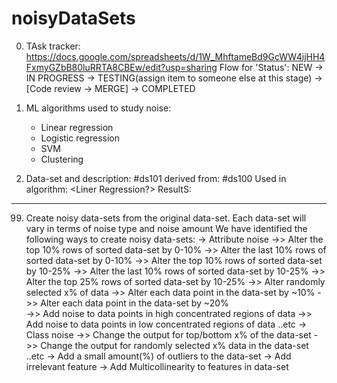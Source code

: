 # noisyDataSets


0. TAsk tracker:
https://docs.google.com/spreadsheets/d/1W_MhftameBd9GcWW4ijHH4FxmyGZbB80luRRTA8CBEw/edit?usp=sharing
Flow for 'Status': NEW -> IN PROGRESS -> TESTING(assign item to someone else at this stage) -> [Code review -> MERGE] -> COMPLETED

1. ML algorithms used to study noise:
    - Linear regression
    - Logistic regression
    - SVM
    - Clustering

2. Data-set and description:
   #ds101
   derived from: #ds100
   Used in algorithm: <Liner Regression?>
   <description of noise introduced>
   	ResultS:


_____________________________________________________________________________________________________________________________________________
99. Create noisy data-sets from the original data-set. Each data-set will vary in terms of noise type and noise amount
    We have identified the following ways to create noisy data-sets:
     -> Attribute noise
       ->> Alter the top 10% rows of sorted data-set by 0-10% 
       ->> Alter the last 10% rows of sorted data-set by 0-10% 
       ->> Alter the top 10% rows of sorted data-set by 10-25% 
       ->> Alter the last 10% rows of sorted data-set by 10-25% 
       ->> Alter the top 25% rows of sorted data-set by 10-25%
       ->> Alter randomly selected x% of data 
       ->> Alter each data point in the data-set by ~10% 
       ->> Alter each data point in the data-set by ~20%  
       ->> Add noise to data points in high concentrated regions of data 
       ->> Add noise to data points in low concentrated regions of data 
       ..etc
     -> Class noise
       ->> Change the output for top/bottom x% of the data-set
       ->> Change the output for randomly selected x% data in the data-set
       ..etc
     -> Add a small amount(%) of outliers to the data-set
     -> Add irrelevant feature
     -> Add Multicollinearity to features in data-set